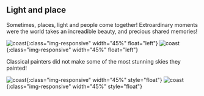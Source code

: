 ## Light and place

Sometimes, places, light and people come together! Extroardinary moments were the world takes an increadible beauty, and precious shared memories!


![coast]({{site.baseurl}}/photography/places/IMG_4663.JPG){:class="img-responsive" width="45%" float="left"} 
![coast]({{site.baseurl}}/photography/places/IMG_4704.JPG){:class="img-responsive" width="45%" float="left"}

Classical painters did not make some of the most stunning skies they painted!

![coast]({{site.baseurl}}/photography/places/IMG_4706.JPG){:class="img-responsive" width="45%" style="float"}
![coast]({{site.baseurl}}/photography/places/IMG_4715.JPG){:class="img-responsive" width="45%" style="float"}
